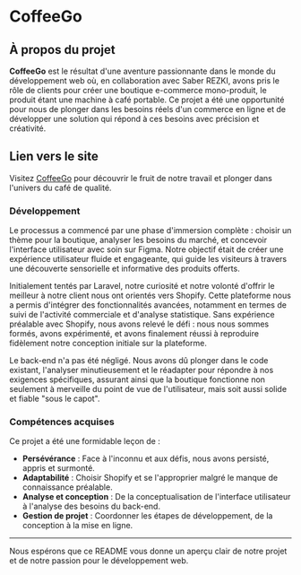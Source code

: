 # CoffeeGo

## À propos du projet

**CoffeeGo** est le résultat d'une aventure passionnante dans le monde du développement web où, en collaboration avec Saber REZKI, avons pris le rôle de clients pour créer une boutique e-commerce mono-produit, le produit étant une machine à café portable. Ce projet a été une opportunité pour nous de plonger dans les besoins réels d'un commerce en ligne et de développer une solution qui répond à ces besoins avec précision et créativité.

## Lien vers le site

Visitez [CoffeeGo](https://d6a549-2.myshopify.com/) pour découvrir le fruit de notre travail et plonger dans l'univers du café de qualité.

### Développement

Le processus a commencé par une phase d'immersion complète : choisir un thème pour la boutique, analyser les besoins du marché, et concevoir l'interface utilisateur avec soin sur Figma. Notre objectif était de créer une expérience utilisateur fluide et engageante, qui guide les visiteurs à travers une découverte sensorielle et informative des produits offerts.

Initialement tentés par Laravel, notre curiosité et notre volonté d'offrir le meilleur à notre client nous ont orientés vers Shopify. Cette plateforme nous a permis d'intégrer des fonctionnalités avancées, notamment en termes de suivi de l'activité commerciale et d'analyse statistique. Sans expérience préalable avec Shopify, nous avons relevé le défi : nous nous sommes formés, avons expérimenté, et avons finalement réussi à reproduire fidèlement notre conception initiale sur la plateforme.

Le back-end n'a pas été négligé. Nous avons dû plonger dans le code existant, l'analyser minutieusement et le réadapter pour répondre à nos exigences spécifiques, assurant ainsi que la boutique fonctionne non seulement à merveille du point de vue de l'utilisateur, mais soit aussi solide et fiable "sous le capot".

### Compétences acquises

Ce projet a été une formidable leçon de :

- **Persévérance** : Face à l'inconnu et aux défis, nous avons persisté, appris et surmonté.
- **Adaptabilité** : Choisir Shopify et se l'approprier malgré le manque de connaissance préalable.
- **Analyse et conception** : De la conceptualisation de l'interface utilisateur à l'analyse des besoins du back-end.
- **Gestion de projet** : Coordonner les étapes de développement, de la conception à la mise en ligne.

---

Nous espérons que ce README vous donne un aperçu clair de notre projet et de notre passion pour le développement web.

